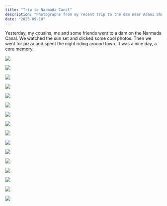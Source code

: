 ```yaml
---
title: "Trip to Narmada Canal"
description: "Photographs from my recent trip to the dam near Adani Shantigram"
date: "2023-09-10"
---
```

Yesterday, my cousins, me and some friends went to a dam on the Narmada Canal. We watched the sun set and clicked some cool photos. Then we went for pizza and spent the night riding around town. It was a nice day, a core memory.

![](../../assets/dam_trip/dam_trip_10.webp)

![](../../assets/dam_trip/dam_trip_11.webp)

![](../../assets/dam_trip/dam_trip_16.webp)

![](../../assets/dam_trip/dam_trip_12.webp)

![](../../assets/dam_trip/dam_trip_13.webp)

![](../../assets/dam_trip/dam_trip_14.webp)

![](../../assets/dam_trip/dam_trip_15.webp)

![](../../assets/dam_trip/dam_trip_1.webp)

![](../../assets/dam_trip/dam_trip_2.webp)

![](../../assets/dam_trip/dam_trip_3.webp)

![](../../assets/dam_trip/dam_trip_4.webp)

![](../../assets/dam_trip/dam_trip_5.webp)

![](../../assets/dam_trip/dam_trip_6.webp)

![](../../assets/dam_trip/dam_trip_7.webp)

![](../../assets/dam_trip/dam_trip_8.webp)

![](../../assets/dam_trip/dam_trip_9.webp)